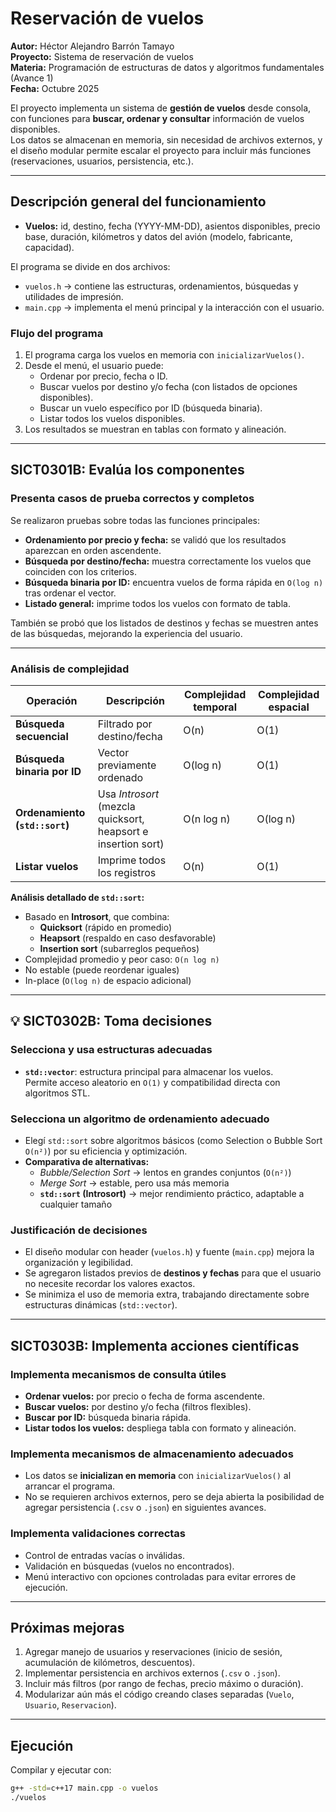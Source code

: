 # Reservación de vuelos  
**Autor:** Héctor Alejandro Barrón Tamayo  
**Proyecto:** Sistema de reservación de vuelos  
**Materia:** Programación de estructuras de datos y algoritmos fundamentales (Avance 1)  
**Fecha:** Octubre 2025  

El proyecto implementa un sistema de **gestión de vuelos** desde consola, con funciones para **buscar, ordenar y consultar** información de vuelos disponibles.  
Los datos se almacenan en memoria, sin necesidad de archivos externos, y el diseño modular permite escalar el proyecto para incluir más funciones (reservaciones, usuarios, persistencia, etc.).  

---

## Descripción general del funcionamiento

- **Vuelos:** id, destino, fecha (YYYY-MM-DD), asientos disponibles, precio base, duración, kilómetros y datos del avión (modelo, fabricante, capacidad).  

El programa se divide en dos archivos:
- `vuelos.h` → contiene las estructuras, ordenamientos, búsquedas y utilidades de impresión.  
- `main.cpp` → implementa el menú principal y la interacción con el usuario.  

### Flujo del programa
1. El programa carga los vuelos en memoria con `inicializarVuelos()`.  
2. Desde el menú, el usuario puede:
   - Ordenar por precio, fecha o ID.  
   - Buscar vuelos por destino y/o fecha (con listados de opciones disponibles).  
   - Buscar un vuelo específico por ID (búsqueda binaria).  
   - Listar todos los vuelos disponibles.  
3. Los resultados se muestran en tablas con formato y alineación.  

---

## SICT0301B: Evalúa los componentes

### Presenta casos de prueba correctos y completos

Se realizaron pruebas sobre todas las funciones principales:
- **Ordenamiento por precio y fecha:** se validó que los resultados aparezcan en orden ascendente.  
- **Búsqueda por destino/fecha:** muestra correctamente los vuelos que coinciden con los criterios.  
- **Búsqueda binaria por ID:** encuentra vuelos de forma rápida en `O(log n)` tras ordenar el vector.  
- **Listado general:** imprime todos los vuelos con formato de tabla.  

También se probó que los listados de destinos y fechas se muestren antes de las búsquedas, mejorando la experiencia del usuario.

---

### Análisis de complejidad

| Operación | Descripción | Complejidad temporal | Complejidad espacial |
|------------|--------------|----------------------|----------------------|
| **Búsqueda secuencial** | Filtrado por destino/fecha | O(n) | O(1) |
| **Búsqueda binaria por ID** | Vector previamente ordenado | O(log n) | O(1) |
| **Ordenamiento (`std::sort`)** | Usa *Introsort* (mezcla quicksort, heapsort e insertion sort) | O(n log n) | O(log n) |
| **Listar vuelos** | Imprime todos los registros | O(n) | O(1) |

**Análisis detallado de `std::sort`:**
- Basado en **Introsort**, que combina:
  - **Quicksort** (rápido en promedio)  
  - **Heapsort** (respaldo en caso desfavorable)  
  - **Insertion sort** (subarreglos pequeños)  
- Complejidad promedio y peor caso: `O(n log n)`  
- No estable (puede reordenar iguales)  
- In-place (`O(log n)` de espacio adicional)

---

## 💡 SICT0302B: Toma decisiones

### Selecciona y usa estructuras adecuadas
- **`std::vector`**: estructura principal para almacenar los vuelos.  
  Permite acceso aleatorio en `O(1)` y compatibilidad directa con algoritmos STL.  

### Selecciona un algoritmo de ordenamiento adecuado
- Elegí `std::sort` sobre algoritmos básicos (como Selection o Bubble Sort `O(n²)`) por su eficiencia y optimización.  
- **Comparativa de alternativas:**  
  - *Bubble/Selection Sort* → lentos en grandes conjuntos (`O(n²)`)  
  - *Merge Sort* → estable, pero usa más memoria  
  - **`std::sort` (Introsort)** → mejor rendimiento práctico, adaptable a cualquier tamaño  

### Justificación de decisiones
- El diseño modular con header (`vuelos.h`) y fuente (`main.cpp`) mejora la organización y legibilidad.  
- Se agregaron listados previos de **destinos y fechas** para que el usuario no necesite recordar los valores exactos.  
- Se minimiza el uso de memoria extra, trabajando directamente sobre estructuras dinámicas (`std::vector`).  

---

##  SICT0303B: Implementa acciones científicas

### Implementa mecanismos de consulta útiles
- **Ordenar vuelos:** por precio o fecha de forma ascendente.  
- **Buscar vuelos:** por destino y/o fecha (filtros flexibles).  
- **Buscar por ID:** búsqueda binaria rápida.  
- **Listar todos los vuelos:** despliega tabla con formato y alineación.

### Implementa mecanismos de almacenamiento adecuados
- Los datos se **inicializan en memoria** con `inicializarVuelos()` al arrancar el programa.  
- No se requieren archivos externos, pero se deja abierta la posibilidad de agregar persistencia (`.csv` o `.json`) en siguientes avances.  

### Implementa validaciones correctas
- Control de entradas vacías o inválidas.  
- Validación en búsquedas (vuelos no encontrados).  
- Menú interactivo con opciones controladas para evitar errores de ejecución.  

---

## Próximas mejoras

1. Agregar manejo de usuarios y reservaciones (inicio de sesión, acumulación de kilómetros, descuentos).  
2. Implementar persistencia en archivos externos (`.csv` o `.json`).  
3. Incluir más filtros (por rango de fechas, precio máximo o duración).  
4. Modularizar aún más el código creando clases separadas (`Vuelo`, `Usuario`, `Reservacion`).  

---

## Ejecución

Compilar y ejecutar con:
```bash
g++ -std=c++17 main.cpp -o vuelos
./vuelos
